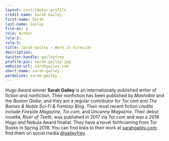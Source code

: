 ```yaml
---
layout: contributor-profile
credit-name: Sarah Gailey
first-name: Sarah
last-name: Gailey
file-as: g
role: Author
role-2:
role-3:
title: Sarah Gailey — Work in Fireside
description:
twitter-handle: gaileyfrey
profile-pic: sarah-gailey.jpg
website-url: sarahgailey.com
short-name: sarah-gailey
permalink: sarah-gailey
---
```

Hugo Award winner **Sarah Gailey** is an internationally published writer of fiction and nonfiction. Their nonfiction has been published by _Mashable_ and the _Boston Globe_, and they are a regular contributor for _Tor.com_ and _The Barnes & Noble Sci-Fi & Fantasy Blog_. Their most recent fiction credits include _Fireside Magazine_, _Tor.com_, and _Uncanny Magazine_. Their debut novella, _River of Teeth_, was published in 2017 via Tor.com and was a 2018 Hugo and Nebula Award finalist. They have a novel forthcoming from Tor Books in Spring 2019. You can find links to their work at [sarahgailey.com](http://www.sarahgailey.com); find them on social media [@gaileyfrey](https://twitter.com/gaileyfrey).
